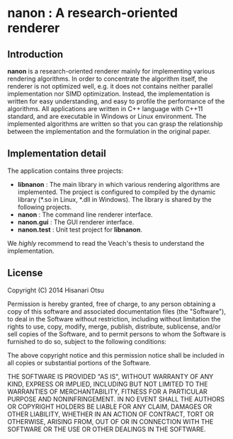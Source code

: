 
nanon : A research-oriented renderer
====================

Introduction
--------------------

**nanon** is a research-oriented renderer mainly for implementing various rendering algorithms.
In order to concentrate the algorithm itself, the renderer is not optimized well, e.g. it does not contains neither parallel implementation nor SIMD optimization. Instead, the implementation is written for easy understanding, and easy to profile the performance of the algorithms. All applications are written in C++ language with C++11 standard, and are executable in Windows or Linux environment. The implemented algorithms are written so that you can grasp the relationship between the implementation and the formulation in the original paper.

<!--
How to build
--------------------

### Windows

### Linux
-->

Implementation detail
--------------------

The application contains three projects:

- **libnanon** : The main library in which various rendering algorithms are implemented. The project is configured to compiled by the dynamic library (*.so in Linux, *.dll in Windows). The library is shared by the following projects.
- **nanon** : The command line renderer interface.
- **nanon.gui** : The GUI renderer interface.
- **nanon.test** : Unit test project for **libnanon**.    

We *highly* recommend to read the Veach's thesis to understand the implementation.

License
--------------------

Copyright (C) 2014 Hisanari Otsu

Permission is hereby granted, free of charge, to any person obtaining a copy of this software and associated documentation files (the "Software"), to deal in the Software without restriction, including without limitation the rights to use, copy, modify, merge, publish, distribute, sublicense, and/or sell copies of the Software, and to permit persons to whom the Software is furnished to do so, subject to the following conditions:

The above copyright notice and this permission notice shall be included in all copies or substantial portions of the Software.

THE SOFTWARE IS PROVIDED "AS IS", WITHOUT WARRANTY OF ANY KIND, EXPRESS OR IMPLIED, INCLUDING BUT NOT LIMITED TO THE WARRANTIES OF MERCHANTABILITY, FITNESS FOR A PARTICULAR PURPOSE AND NONINFRINGEMENT. IN NO EVENT SHALL THE AUTHORS OR COPYRIGHT HOLDERS BE LIABLE FOR ANY CLAIM, DAMAGES OR OTHER LIABILITY, WHETHER IN AN ACTION OF CONTRACT, TORT OR OTHERWISE, ARISING FROM, OUT OF OR IN CONNECTION WITH THE SOFTWARE OR THE USE OR OTHER DEALINGS IN THE SOFTWARE.